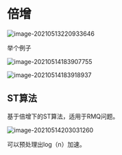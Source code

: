 # 倍增

![image-20210513220933646](C:\Users\pengxin\AppData\Roaming\Typora\typora-user-images\image-20210513220933646.png)

举个例子

![image-20210514183907755](C:\Users\pengxin\AppData\Roaming\Typora\typora-user-images\image-20210514183907755.png)

![image-20210514183918937](C:\Users\pengxin\AppData\Roaming\Typora\typora-user-images\image-20210514183918937.png)

## ST算法

基于倍增下的ST算法，适用于RMQ问题。

![image-20210514203031260](C:\Users\pengxin\AppData\Roaming\Typora\typora-user-images\image-20210514203031260.png)

可以预处理出log（n）加速。